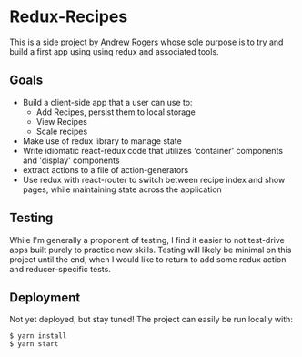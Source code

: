 # Redux-Recipes

This is a side project by [Andrew Rogers](www.github.com/andrewprogers) whose sole purpose is to try and build a first app using using redux and associated tools.

## Goals
- Build a client-side app that a user can use to:
  - Add Recipes, persist them to local storage
  - View Recipes
  - Scale recipes
- Make use of redux library to manage state
- Write idiomatic react-redux code that utilizes 'container' components and 'display' components
- extract actions to a file of action-generators
- Use redux with react-router to switch between recipe index and show pages, while maintaining state across the application

## Testing
While I'm generally a proponent of testing, I find it easier to not test-drive apps built purely to practice new skills. Testing will likely be minimal on this project until the end, when I would like to return to add some redux action and reducer-specific tests.

## Deployment

Not yet deployed, but stay tuned! The project can easily be run locally with:
```shell
$ yarn install
$ yarn start
```
